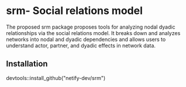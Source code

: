 # srm- Social relations model

The proposed srm package proposes tools for analyzing nodal dyadic relationships via the
social relations model. It breaks down and analyzes networks into nodal and dyadic dependencies and allows users to understand actor, partner, and dyadic effects in network data.

## Installation

devtools::install_github("netify-dev/srm")